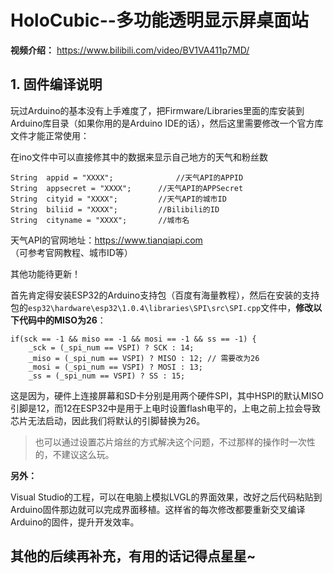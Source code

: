
# HoloCubic--多功能透明显示屏桌面站

**视频介绍：** https://www.bilibili.com/video/BV1VA411p7MD/

## 1. 固件编译说明

玩过Arduino的基本没有上手难度了，把Firmware/Libraries里面的库安装到Arduino库目录（如果你用的是Arduino IDE的话），然后这里需要修改一个官方库文件才能正常使用：

在ino文件中可以直接修其中的数据来显示自己地方的天气和粉丝数 

    String  appid = "XXXX";		         //天气API的APPID	 
    String  appsecret = "XXXX";		 //天气API的APPSecret
    String  cityid = "XXXX";		 //天气API的城市ID  
    String  biliid = "XXXX";		 //Bilibili的ID
    String  cityname = "XXXX";		 //城市名

 天气API的官网地址：https://www.tianqiapi.com   （可参考官网教程、城市ID等）

其他功能待更新！

首先肯定得安装ESP32的Arduino支持包（百度有海量教程），然后在安装的支持包的`esp32\hardware\esp32\1.0.4\libraries\SPI\src\SPI.cpp`文件中，**修改以下代码中的MISO为26**：

    if(sck == -1 && miso == -1 && mosi == -1 && ss == -1) {
        _sck = (_spi_num == VSPI) ? SCK : 14;
        _miso = (_spi_num == VSPI) ? MISO : 12; // 需要改为26
        _mosi = (_spi_num == VSPI) ? MOSI : 13;
        _ss = (_spi_num == VSPI) ? SS : 15;
这是因为，硬件上连接屏幕和SD卡分别是用两个硬件SPI，其中HSPI的默认MISO引脚是12，而12在ESP32中是用于上电时设置flash电平的，上电之前上拉会导致芯片无法启动，因此我们将默认的引脚替换为26。

> 也可以通过设置芯片熔丝的方式解决这个问题，不过那样的操作时一次性的，不建议这么玩。

**另外：**

Visual Studio的工程，可以在电脑上模拟LVGL的界面效果，改好之后代码粘贴到Arduino固件那边就可以完成界面移植。这样省的每次修改都要重新交叉编译Arduino的固件，提升开发效率。

## 其他的后续再补充，有用的话记得点星星~

